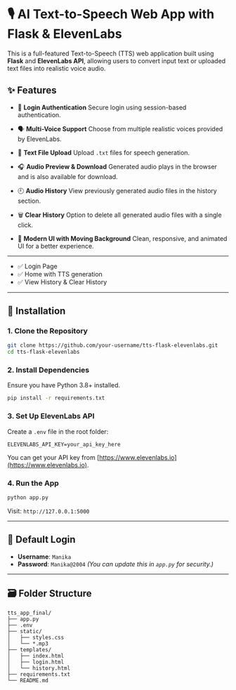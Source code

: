 
# 🎙️ AI Text-to-Speech Web App with Flask & ElevenLabs

This is a full-featured Text-to-Speech (TTS) web application built using **Flask** and **ElevenLabs API**, allowing users to convert input text or uploaded text files into realistic voice audio.

## ✨ Features

* 🔐 **Login Authentication**
  Secure login using session-based authentication.

* 🗣️ **Multi-Voice Support**
  Choose from multiple realistic voices provided by ElevenLabs.

* 📄 **Text File Upload**
  Upload `.txt` files for speech generation.

* 🎧 **Audio Preview & Download**
  Generated audio plays in the browser and is also available for download.

* 🕘 **Audio History**
  View previously generated audio files in the history section.

* 🗑️ **Clear History**
  Option to delete all generated audio files with a single click.

* 🎨 **Modern UI with Moving Background**
  Clean, responsive, and animated UI for a better experience.

---

* ✅ Login Page
* ✅ Home with TTS generation
* ✅ View History & Clear History
 
---

## 🔧 Installation

### 1. Clone the Repository

```bash
git clone https://github.com/your-username/tts-flask-elevenlabs.git
cd tts-flask-elevenlabs
```

### 2. Install Dependencies

Ensure you have Python 3.8+ installed.

```bash
pip install -r requirements.txt
```

### 3. Set Up ElevenLabs API

Create a `.env` file in the root folder:

```env
ELEVENLABS_API_KEY=your_api_key_here
```

You can get your API key from [https://www.elevenlabs.io](https://www.elevenlabs.io).

### 4. Run the App

```bash
python app.py
```

Visit: `http://127.0.0.1:5000`

---

## 🔐 Default Login

* **Username**: `Manika`
* **Password**: `Manika@2004`
  *(You can update this in `app.py` for security.)*

---

## 🗃️ Folder Structure

```
tts_app_final/
├── app.py
├── .env
├── static/
│   ├── styles.css
│   └── *.mp3
├── templates/
│   ├── index.html
│   ├── login.html
│   └── history.html
├── requirements.txt
└── README.md
```
